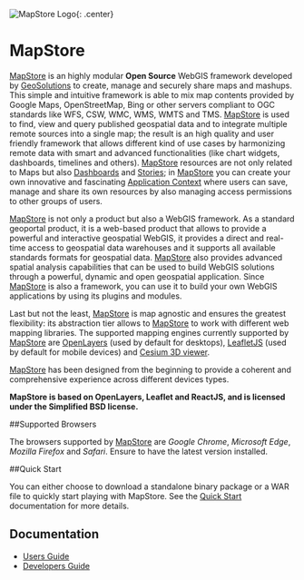 ![MapStore Logo](https://github.com/geosolutions-it/MapStore2/blob/master/MapStore2.png?raw=true){: .center}

# MapStore
[MapStore](https://mapstore.geosolutionsgroup.com/mapstore/#/) is an highly modular **Open Source** WebGIS framework developed by [GeoSolutions](https://www.geo-solutions.it/) to create, manage and securely
share maps and mashups. This simple and intuitive framework is able to mix map contents provided by Google Maps, OpenStreetMap,
Bing or other servers compliant to OGC standards like WFS, CSW, WMC, WMS, WMTS and TMS.
[MapStore](https://mapstore.geosolutionsgroup.com/mapstore/#/) is used to find, view and query published geospatial data and to integrate multiple remote sources into a single map; the result is
an high quality and user friendly framework that allows different kind of use cases by harmonizing remote data with smart and advanced
functionalities (like chart widgets, dashboards, timelines and others).
[MapStore](https://mapstore.geosolutionsgroup.com/mapstore/#/) resources are not only related to Maps but also [Dashboards](https://mapstore.readthedocs.io/en/latest/user-guide/exploring-dashboards/) and [Stories](https://mapstore.readthedocs.io/en/latest/user-guide/exploring-stories/); in [MapStore](https://mapstore.geosolutionsgroup.com/mapstore/#/) you can create your own innovative and fascinating
[Application Context](https://mapstore.readthedocs.io/en/latest/user-guide/managing-contexts/) where users can save, manage and share its own resources by also managing access permissions to other groups of users.

[MapStore](https://mapstore.geosolutionsgroup.com/mapstore/#/) is not only a product but also a WebGIS framework. As a standard geoportal product, it is a web-based product that allows to provide a powerful and interactive geospatial WebGIS, it provides a direct and real-time access to geospatial data warehouses and it supports all available standards formats for geospatial data.
[MapStore](https://mapstore.geosolutionsgroup.com/mapstore/#/) also provides advanced spatial analysis capabilities that can be used to build WebGIS solutions through a powerful, dynamic and open
geospatial application. Since [MapStore](https://mapstore.geosolutionsgroup.com/mapstore/#/) is also a framework, you can use it to build your own WebGIS applications by using its plugins and modules.

Last but not the least, [MapStore](https://mapstore.geosolutionsgroup.com/mapstore/#/) is map agnostic and ensures the greatest flexibility: its abstraction tier allows to [MapStore](https://mapstore.geosolutionsgroup.com/mapstore/#/) to work with different web mapping libraries.
The supported mapping engines currently supported by [MapStore](https://mapstore.geosolutionsgroup.com/mapstore/#/) are [OpenLayers](https://openlayers.org/) (used by default for desktops), [LeafletJS](https://leafletjs.com/) (used by default for mobile devices) and [Cesium 3D viewer](https://cesiumjs.org/).

[MapStore](https://mapstore.geosolutionsgroup.com/mapstore/#/) has been designed from the beginning to provide a coherent and comprehensive experience across different devices types.

**MapStore  is based on OpenLayers, Leaflet and ReactJS, and is licensed under the Simplified BSD license.**

##Supported Browsers

The browsers supported by [MapStore](https://mapstore.geosolutionsgroup.com/mapstore/#/) are *Google Chrome*, *Microsoft Edge*, *Mozilla Firefox* and *Safari*. Ensure to have the latest version installed.

##Quick Start

You can either choose to download a standalone binary package or a WAR file to quickly start playing with MapStore. See the [Quick Start](quick-start/) documentation for more details.

## Documentation
 * [Users Guide](user-guide/home-page/)
 * [Developers Guide](developer-guide/)
